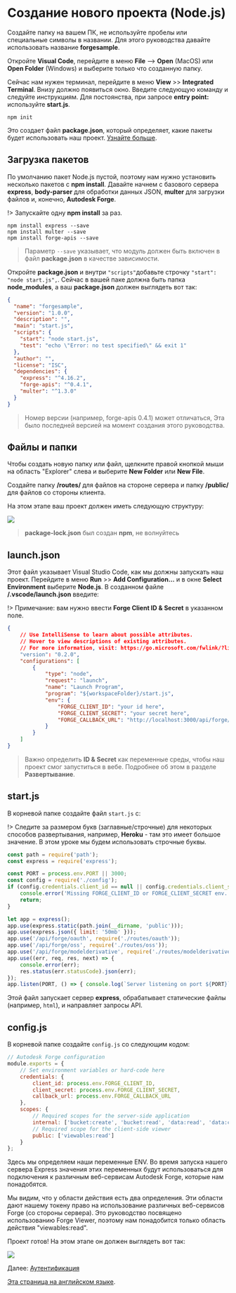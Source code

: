 # Создание нового проекта (Node.js)

Создайте папку на вашем ПК, не используйте пробелы или специальные символы в названии. Для этого руководства давайте использовать название **forgesample**.

Откройте **Visual Code**, перейдите в меню **File** --> **Open** (MacOS) или **Open Folder** (Windows) и выберите только что созданную папку.

Сейчас нам нужен терминал, перейдите в меню **View** >> **Integrated Terminal**. Внизу должно появиться окно. Введите следующую команду и следуйте инструкциям. Для постоянства, при запросе **entry point:** используйте **start.js**.

```
npm init
```

Это создает файл **package.json**, который определяет, какие пакеты будет использовать наш проект. [Узнайте больше](https://docs.npmjs.com/files/package.json).

## Загрузка пакетов

По умолчанию пакет Node.js пустой, поэтому нам нужно установить несколько пакетов с **npm install**. Давайте начнем с базового сервера **express**, **body-parser** для обработки данных JSON, **multer** для загрузки файлов и, конечно, **Autodesk Forge**.

!> Запускайте одну **npm install** за раз.

```
npm install express --save
npm install multer --save
npm install forge-apis --save
```

> Параметр `--save` указывает, что модуль должен быть включен в файл **package.json** в качестве зависимости.

Откройте **package.json** и внутри `"scripts"`добавьте строчку `"start": "node start.js",`. Сейчас в вашей паке должна быть папка **node_modules**, а ваш **package.json** должен выглядеть вот так:

```json
{
  "name": "forgesample",
  "version": "1.0.0",
  "description": "",
  "main": "start.js",
  "scripts": {
    "start": "node start.js",
    "test": "echo \"Error: no test specified\" && exit 1"
  },
  "author": "",
  "license": "ISC",
  "dependencies": {
    "express": "^4.16.2",
    "forge-apis": "^0.4.1",
    "multer": "^1.3.0"
  }
}

```

> Номер версии (например, forge-apis 0.4.1) может отличаться, Эта было последней версией на момент создания этого руководства. 

## Файлы и папки

Чтобы создать новую папку или файл, щелкните правой кнопкой мыши на область "Explorer" слева и выберите **New Folder** или **New File**.

Создайте папку **/routes/** для файлов на стороне сервера и папку **/public/** для файлов со стороны клиента.

На этом этапе ваш проект должен иметь следующую структуру:

![](_media/nodejs/vs_code_explorer.png) 

> **package-lock.json** был создан **npm**, не волнуйтесь

## launch.json

Этот файл указывает Visual Studio Code, как мы должны запускать наш проект. Перейдите в меню **Run** >> **Add Configuration...** и в окне **Select Environment** выберите **Node.js**. В созданном файле **/.vscode/launch.json** введите:

!> Примечание: вам нужно ввести **Forge Client ID & Secret** в указанном поле.

```json
{
    // Use IntelliSense to learn about possible attributes.
    // Hover to view descriptions of existing attributes.
    // For more information, visit: https://go.microsoft.com/fwlink/?linkid=830387
    "version": "0.2.0",
    "configurations": [
        {
            "type": "node",
            "request": "launch",
            "name": "Launch Program",
            "program": "${workspaceFolder}/start.js",
            "env": {
                "FORGE_CLIENT_ID": "your id here",
                "FORGE_CLIENT_SECRET": "your secret here",
                "FORGE_CALLBACK_URL": "http://localhost:3000/api/forge/callback/oauth"
            }
        }
    ]
}
```

> Важно определить **ID & Secret** как переменные среды, чтобы наш проект смог запуститься в вебе. Подробнее об этом в разделе **Развертывание**. 


## start.js

В корневой папке создайте файл `start.js` с:

!> Следите за размером букв (заглавные/строчные) для некоторых способов развертывания, например, **Heroku** - там это имеет большое значение. В этом уроке мы будем использовать строчные буквы.

```javascript
const path = require('path');
const express = require('express');

const PORT = process.env.PORT || 3000;
const config = require('./config');
if (config.credentials.client_id == null || config.credentials.client_secret == null) {
    console.error('Missing FORGE_CLIENT_ID or FORGE_CLIENT_SECRET env. variables.');
    return;
}

let app = express();
app.use(express.static(path.join(__dirname, 'public')));
app.use(express.json({ limit: '50mb' }));
app.use('/api/forge/oauth', require('./routes/oauth'));
app.use('/api/forge/oss', require('./routes/oss'));
app.use('/api/forge/modelderivative', require('./routes/modelderivative'));
app.use((err, req, res, next) => {
    console.error(err);
    res.status(err.statusCode).json(err);
});
app.listen(PORT, () => { console.log(`Server listening on port ${PORT}`); });
```

Этой файл запускает сервер **express**, обрабатывает статические файлы (например, `html`), и направляет запросы API.

## config.js

В корневой папке создайте `config.js` со следующим кодом:

```javascript
// Autodesk Forge configuration
module.exports = {
    // Set environment variables or hard-code here
    credentials: {
        client_id: process.env.FORGE_CLIENT_ID,
        client_secret: process.env.FORGE_CLIENT_SECRET,
        callback_url: process.env.FORGE_CALLBACK_URL
    },
    scopes: {
        // Required scopes for the server-side application
        internal: ['bucket:create', 'bucket:read', 'data:read', 'data:create', 'data:write'],
        // Required scope for the client-side viewer
        public: ['viewables:read']
    }
};
```

Здесь мы определяем наши переменные ENV. Во время запуска нашего сервера Express значения этих переменных будут использоваться для подключения к различным веб-сервисам Autodesk Forge, которые нам понадобятся.

Мы видим, что у области действия есть два определения. Эти области дают нашему токену право на использование различных веб-сервисов Forge (со стороны сервера). Это руководство посвящено использованию Forge Viewer, поэтому нам понадобится только область действия "viewables:read".

Проект готов! На этом этапе он должен выглядеть вот так:

![](_media/nodejs/vs_code_project.png) 

Далее: [Аутентификация](oauth/2legged/)

[Эта страница на английском языке](https://learnforge.autodesk.io/#/environment/setup/nodejs_2legged).
